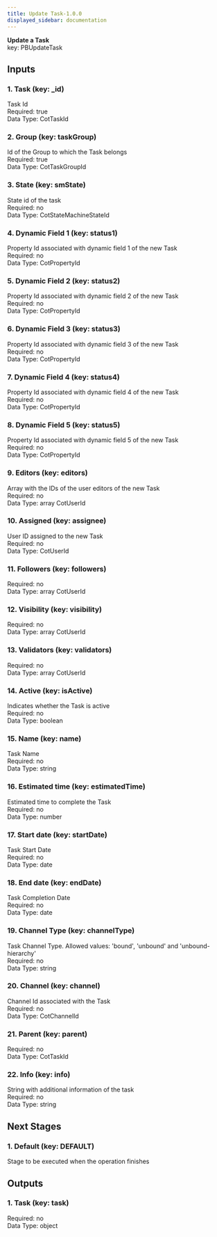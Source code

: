 ```yaml
---  
title: Update Task-1.0.0  
displayed_sidebar: documentation  
---  
```

**Update a Task**  
key: PBUpdateTask  
  
## Inputs  
### 1. Task (key: _id)  
Task Id  
Required: true  
Data Type: CotTaskId   
### 2. Group (key: taskGroup)  
Id of the Group to which the Task belongs  
Required: true  
Data Type: CotTaskGroupId   
### 3. State (key: smState)  
State id of the task  
Required: no  
Data Type: CotStateMachineStateId   
### 4. Dynamic Field 1 (key: status1)  
Property Id associated with dynamic field 1 of the new Task  
Required: no  
Data Type: CotPropertyId   
### 5. Dynamic Field 2 (key: status2)  
Property Id associated with dynamic field 2 of the new Task  
Required: no  
Data Type: CotPropertyId   
### 6. Dynamic Field 3 (key: status3)  
Property Id associated with dynamic field 3 of the new Task  
Required: no  
Data Type: CotPropertyId   
### 7. Dynamic Field 4 (key: status4)  
Property Id associated with dynamic field 4 of the new Task  
Required: no  
Data Type: CotPropertyId   
### 8. Dynamic Field 5 (key: status5)  
Property Id associated with dynamic field 5 of the new Task  
Required: no  
Data Type: CotPropertyId   
### 9. Editors (key: editors)  
Array with the IDs of the user editors of the new Task  
Required: no  
Data Type: array CotUserId  
### 10. Assigned (key: assignee)  
User ID assigned to the new Task  
Required: no  
Data Type: CotUserId   
### 11. Followers (key: followers)  
  
Required: no  
Data Type: array CotUserId  
### 12. Visibility (key: visibility)  
  
Required: no  
Data Type: array CotUserId  
### 13. Validators (key: validators)  
  
Required: no  
Data Type: array CotUserId  
### 14. Active (key: isActive)  
Indicates whether the Task is active  
Required: no  
Data Type: boolean   
### 15. Name (key: name)  
Task Name  
Required: no  
Data Type: string   
### 16. Estimated time (key: estimatedTime)  
Estimated time to complete the Task  
Required: no  
Data Type: number   
### 17. Start date (key: startDate)  
Task Start Date  
Required: no  
Data Type: date   
### 18. End date (key: endDate)  
Task Completion Date  
Required: no  
Data Type: date   
### 19. Channel Type (key: channelType)  
Task Channel Type. Allowed values: 'bound', 'unbound' and 'unbound-hierarchy'  
Required: no  
Data Type: string   
### 20. Channel (key: channel)  
Channel Id associated with the Task  
Required: no  
Data Type: CotChannelId   
### 21. Parent (key: parent)  
  
Required: no  
Data Type: CotTaskId   
### 22. Info (key: info)  
String with additional information of the task  
Required: no  
Data Type: string   
## Next Stages  
### 1. Default (key: DEFAULT)  
Stage to be executed when the operation finishes  
## Outputs  
### 1. Task (key: task)  
  
Required: no  
Data Type: object 